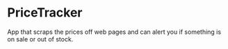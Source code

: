 # PriceTracker
App that scraps the prices off web pages and can alert you if something is on sale or out of stock. 

